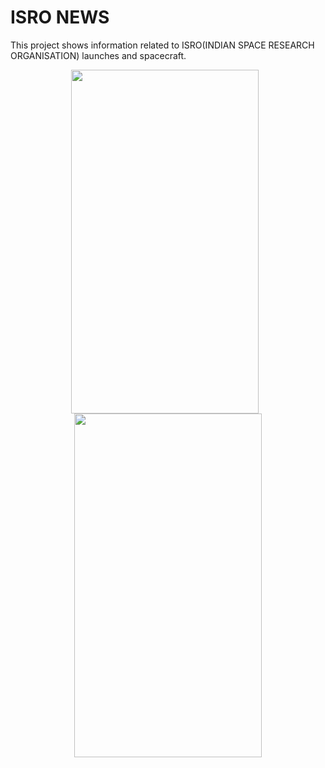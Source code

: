 # ISRO NEWS
This project shows information related to ISRO(INDIAN SPACE RESEARCH ORGANISATION) launches and spacecraft.
<p align="center">
  <img width="300" height="550" style="padding-right:10px" src="https://github.com/divyanksharma19/ISRO_News/assets/123388291/42a8672f-d5ef-46e2-9949-a66213c09c9d">
  <img width="300" height="550" src="https://github.com/divyanksharma19/ISRO_News/assets/123388291/bd24b97a-e7ba-43be-b658-f454d1293fef">
</p>
